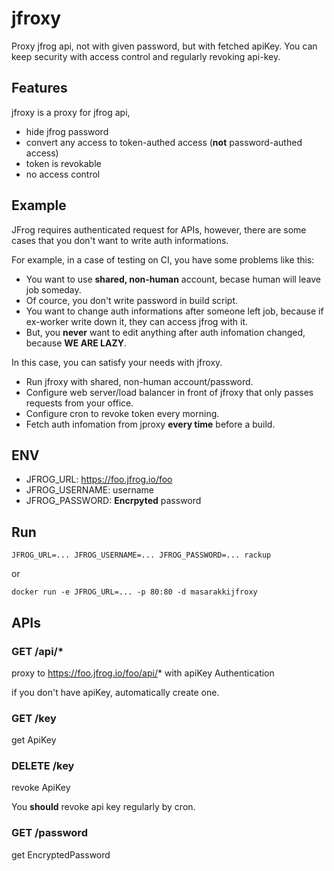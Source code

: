 # jfroxy

Proxy jfrog api, not with given password, but with fetched apiKey.
You can keep security with access control and regularly revoking api-key.

## Features

jfroxy is a proxy for jfrog api,

- hide jfrog password
- convert any access to token-authed access (**not** password-authed access)
- token is revokable
- no access control

## Example

JFrog requires authenticated request for APIs,
however, there are some cases that you don't want to write auth informations.

For example, in a case of testing on CI, you have some problems like this:

- You want to use **shared, non-human** account, becase human will leave job someday.
- Of cource, you don't write password in build script.
- You want to change auth informations after someone left job, because if ex-worker write down it, they can access jfrog with it.
- But, you **never** want to edit anything after auth infomation changed, because **WE ARE LAZY**.

In this case, you can satisfy your needs with jfroxy.

- Run jfroxy with shared, non-human account/password.
- Configure web server/load balancer in front of jfroxy that only passes requests from your office.
- Configure cron to revoke token every morning.
- Fetch auth infomation from jproxy **every time** before a build.

## ENV

- JFROG_URL: https://foo.jfrog.io/foo
- JFROG_USERNAME: username
- JFROG_PASSWORD: **Encrpyted** password

## Run

    JFROG_URL=... JFROG_USERNAME=... JFROG_PASSWORD=... rackup

or

    docker run -e JFROG_URL=... -p 80:80 -d masarakkijfroxy

## APIs

### GET /api/*

proxy to https://foo.jfrog.io/foo/api/* with apiKey Authentication

if you don't have apiKey, automatically create one.

### GET /key

get ApiKey

### DELETE /key

revoke ApiKey

You **should** revoke api key regularly by cron.

### GET /password

get EncryptedPassword
